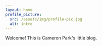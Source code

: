 ```yaml
---
layout: home
profile_picture:
  src: /assets/img/profile-pic.jpg
  alt: intro
---
```


<p>
  Welcome! This is Cameron Park's little blog.
</p>
